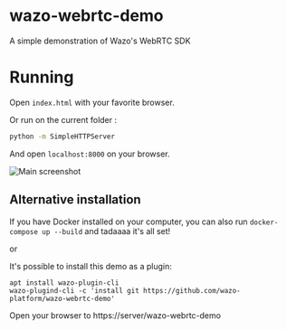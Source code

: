 # wazo-webrtc-demo
A simple demonstration of Wazo's WebRTC SDK

# Running

Open `index.html` with your favorite browser.

Or run on the current folder :

```sh
python -m SimpleHTTPServer
```

And open `localhost:8000` on your browser.

![Main screenshot](/screenshots/screen1.png?raw=true "Main")

Alternative installation
------------------------

If you have Docker installed on your computer, you can also run `docker-compose up --build` and tadaaaa it's all set!

or

It's possible to install this demo as a plugin:

    apt install wazo-plugin-cli
    wazo-plugind-cli -c 'install git https://github.com/wazo-platform/wazo-webrtc-demo'

Open your browser to https://server/wazo-webrtc-demo
